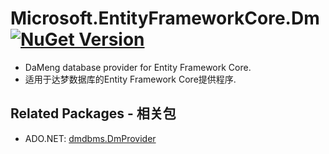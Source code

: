 # Microsoft.EntityFrameworkCore.Dm [![NuGet Version](http://img.shields.io/nuget/v/dmdbms.Microsoft.EntityFrameworkCore.Dm.svg?style=flat)](https://www.nuget.org/packages/dmdbms.Microsoft.EntityFrameworkCore.Dm/)

* DaMeng database provider for Entity Framework Core.
* 适用于达梦数据库的Entity Framework Core提供程序.

## Related Packages - 相关包

* ADO.NET: [dmdbms.DmProvider](https://www.nuget.org/packages/dmdbms.DmProvider/)